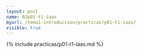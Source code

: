 ```yaml
---
layout: post
name: 02p01-t1-iaas
myurl: /tema1-introduccion/practicas/p01-t1-iaas/
visible: true
---
```


{% include practicas/p01-t1-iaas.md %}
